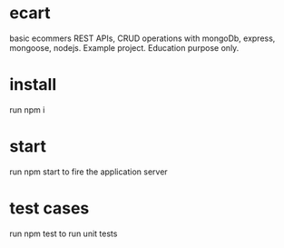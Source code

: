 # ecart
basic ecommers REST APIs, CRUD operations with mongoDb, express, mongoose, nodejs.
Example project.
Education purpose only.

# install
run npm i

# start
run npm start to fire the application server

# test cases
run npm test to run unit tests
